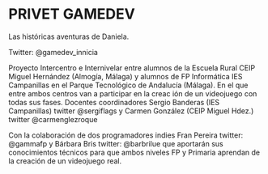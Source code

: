 # PRIVET GAMEDEV

Las históricas aventuras de Daniela.

Twitter: @gamedev_innicia

Proyecto Intercentro e Internivelar entre alumnos de la Escuela Rural CEIP Miguel Hernández (Almogía, Málaga) y alumnos de FP Informática IES Campanillas en el Parque Tecnológico de Andalucía (Málaga). 
En el que entre ambos centros van a participar en la creac  ión de un videojuego con todas sus fases.
Docentes coordinadores Sergio Banderas (IES Campanillas) twitter @sergiflags y Carmen González (CEIP Miguel Hdez.) twitter @carmenglezroque

Con la colaboración de dos programadores indies Fran Pereira twitter: @gammafp y Bárbara Bris twitter: @barbrilue que aportarán sus conocimientos técnicos para que ambos niveles FP y Primaria aprendan de la creación de un videojuego real.
